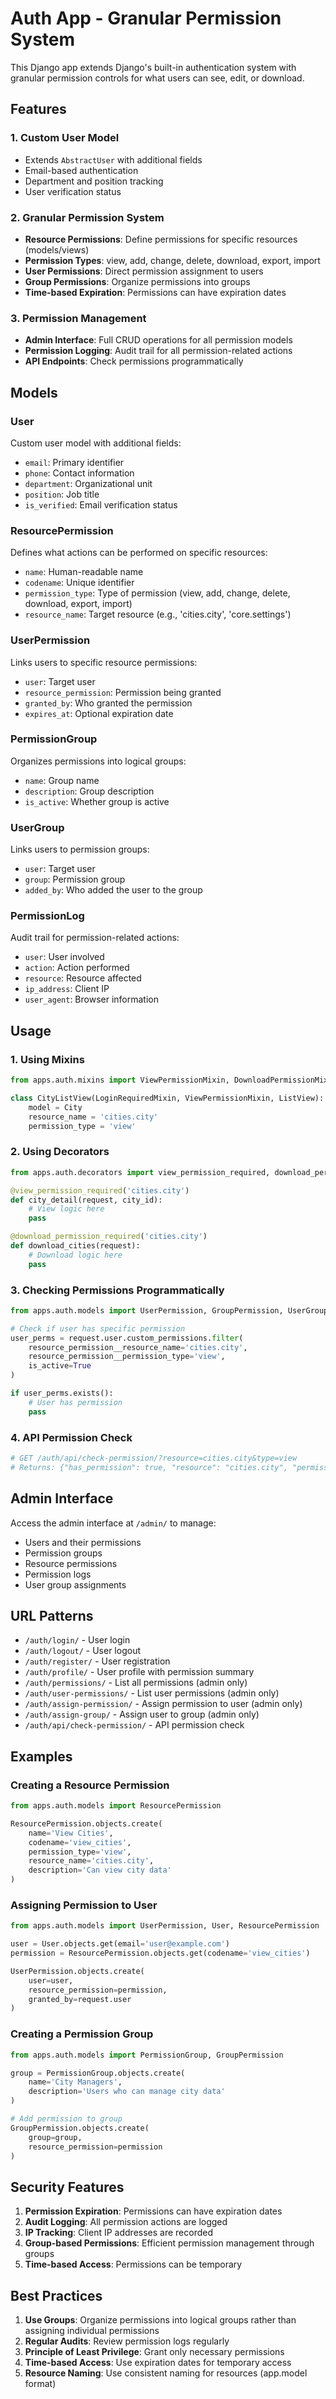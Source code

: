 # Auth App - Granular Permission System

This Django app extends Django's built-in authentication system with granular permission controls for what users can see, edit, or download.

## Features

### 1. Custom User Model
- Extends `AbstractUser` with additional fields
- Email-based authentication
- Department and position tracking
- User verification status

### 2. Granular Permission System
- **Resource Permissions**: Define permissions for specific resources (models/views)
- **Permission Types**: view, add, change, delete, download, export, import
- **User Permissions**: Direct permission assignment to users
- **Group Permissions**: Organize permissions into groups
- **Time-based Expiration**: Permissions can have expiration dates

### 3. Permission Management
- **Admin Interface**: Full CRUD operations for all permission models
- **Permission Logging**: Audit trail for all permission-related actions
- **API Endpoints**: Check permissions programmatically

## Models

### User
Custom user model with additional fields:
- `email`: Primary identifier
- `phone`: Contact information
- `department`: Organizational unit
- `position`: Job title
- `is_verified`: Email verification status

### ResourcePermission
Defines what actions can be performed on specific resources:
- `name`: Human-readable name
- `codename`: Unique identifier
- `permission_type`: Type of permission (view, add, change, delete, download, export, import)
- `resource_name`: Target resource (e.g., 'cities.city', 'core.settings')

### UserPermission
Links users to specific resource permissions:
- `user`: Target user
- `resource_permission`: Permission being granted
- `granted_by`: Who granted the permission
- `expires_at`: Optional expiration date

### PermissionGroup
Organizes permissions into logical groups:
- `name`: Group name
- `description`: Group description
- `is_active`: Whether group is active

### UserGroup
Links users to permission groups:
- `user`: Target user
- `group`: Permission group
- `added_by`: Who added the user to the group

### PermissionLog
Audit trail for permission-related actions:
- `user`: User involved
- `action`: Action performed
- `resource`: Resource affected
- `ip_address`: Client IP
- `user_agent`: Browser information

## Usage

### 1. Using Mixins

```python
from apps.auth.mixins import ViewPermissionMixin, DownloadPermissionMixin, EditPermissionMixin

class CityListView(LoginRequiredMixin, ViewPermissionMixin, ListView):
    model = City
    resource_name = 'cities.city'
    permission_type = 'view'
```

### 2. Using Decorators

```python
from apps.auth.decorators import view_permission_required, download_permission_required

@view_permission_required('cities.city')
def city_detail(request, city_id):
    # View logic here
    pass

@download_permission_required('cities.city')
def download_cities(request):
    # Download logic here
    pass
```

### 3. Checking Permissions Programmatically

```python
from apps.auth.models import UserPermission, GroupPermission, UserGroup

# Check if user has specific permission
user_perms = request.user.custom_permissions.filter(
    resource_permission__resource_name='cities.city',
    resource_permission__permission_type='view',
    is_active=True
)

if user_perms.exists():
    # User has permission
    pass
```

### 4. API Permission Check

```python
# GET /auth/api/check-permission/?resource=cities.city&type=view
# Returns: {"has_permission": true, "resource": "cities.city", "permission_type": "view"}
```

## Admin Interface

Access the admin interface at `/admin/` to manage:
- Users and their permissions
- Permission groups
- Resource permissions
- Permission logs
- User group assignments

## URL Patterns

- `/auth/login/` - User login
- `/auth/logout/` - User logout
- `/auth/register/` - User registration
- `/auth/profile/` - User profile with permission summary
- `/auth/permissions/` - List all permissions (admin only)
- `/auth/user-permissions/` - List user permissions (admin only)
- `/auth/assign-permission/` - Assign permission to user (admin only)
- `/auth/assign-group/` - Assign user to group (admin only)
- `/auth/api/check-permission/` - API permission check

## Examples

### Creating a Resource Permission

```python
from apps.auth.models import ResourcePermission

ResourcePermission.objects.create(
    name='View Cities',
    codename='view_cities',
    permission_type='view',
    resource_name='cities.city',
    description='Can view city data'
)
```

### Assigning Permission to User

```python
from apps.auth.models import UserPermission, User, ResourcePermission

user = User.objects.get(email='user@example.com')
permission = ResourcePermission.objects.get(codename='view_cities')

UserPermission.objects.create(
    user=user,
    resource_permission=permission,
    granted_by=request.user
)
```

### Creating a Permission Group

```python
from apps.auth.models import PermissionGroup, GroupPermission

group = PermissionGroup.objects.create(
    name='City Managers',
    description='Users who can manage city data'
)

# Add permission to group
GroupPermission.objects.create(
    group=group,
    resource_permission=permission
)
```

## Security Features

1. **Permission Expiration**: Permissions can have expiration dates
2. **Audit Logging**: All permission actions are logged
3. **IP Tracking**: Client IP addresses are recorded
4. **Group-based Permissions**: Efficient permission management through groups
5. **Time-based Access**: Permissions can be temporary

## Best Practices

1. **Use Groups**: Organize permissions into logical groups rather than assigning individual permissions
2. **Regular Audits**: Review permission logs regularly
3. **Principle of Least Privilege**: Grant only necessary permissions
4. **Time-based Access**: Use expiration dates for temporary access
5. **Resource Naming**: Use consistent naming for resources (app.model format)
